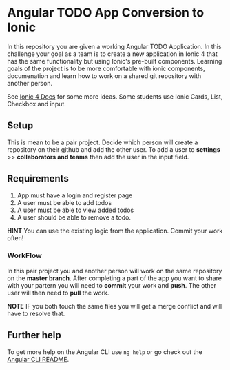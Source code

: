 

# Angular TODO App Conversion to Ionic

In this repository you are given a working Angular TODO Application. In this challenge your goal as a team is to create a new application in Ionic 4 that has the same functionality but using Ionic's pre-built components. Learning goals of the project is to be more comfortable with ionic components, documenation and learn how to work on a shared git repository with another person. 

See [Ionic 4 Docs](https://ionicframework.com/docs) for some more ideas. Some students use Ionic Cards, List, Checkbox and input. 


## Setup 
This is mean to be a pair project. Decide which person will create a repository on their github and add the other user. To add a user to **settings** >> **collaborators and teams** then add the user in the input field.

## Requirements
1. App must have a login and register page
2. A user must be able to add todos
3. A user must be able to view added todos
4. A user should be able to remove a todo.

**HINT** You can use the existing logic from the application. Commit your work often!

### WorkFlow
In this pair project you and another person will work on the same repository on the **master branch**. After completing a part of the app you want to share with your partern you will need to **commit** your work and **push**. The other user will then need to **pull** the work. 

**NOTE** IF you both touch the same files you will get a merge conflict and will have to resolve that.

## Further help

To get more help on the Angular CLI use `ng help` or go check out the [Angular CLI README](https://github.com/angular/angular-cli/blob/master/README.md).
